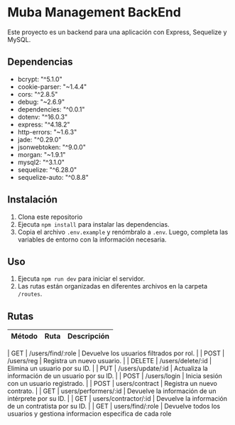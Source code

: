 # Muba Management BackEnd

Este proyecto es un backend para una aplicación con Express, Sequelize y MySQL.

## Dependencias

- bcrypt: "^5.1.0"
- cookie-parser: "~1.4.4"
- cors: "^2.8.5"
- debug: "~2.6.9"
- dependencies: "^0.0.1"
- dotenv: "^16.0.3"
- express: "^4.18.2"
- http-errors: "~1.6.3"
- jade: "^0.29.0"
- jsonwebtoken: "^9.0.0"
- morgan: "~1.9.1"
- mysql2: "^3.1.0"
- sequelize: "^6.28.0"
- sequelize-auto: "^0.8.8"

## Instalación

1. Clona este repositorio
2. Ejecuta `npm install` para instalar las dependencias.
3. Copia el archivo `.env.example` y renómbralo a `.env`. Luego, completa las variables de entorno con la información necesaria.

## Uso

1. Ejecuta `npm run dev` para iniciar el servidor.
2. Las rutas están organizadas en diferentes archivos en la carpeta `/routes`.

## Rutas

| Método | Ruta | Descripción |
| ------ | ---- | ----------- |

| GET | /users/find/:role | Devuelve los usuarios filtrados por rol. |
| POST | /users/reg | Registra un nuevo usuario. |
| DELETE | /users/delete/:id | Elimina un usuario por su ID. |
| PUT | /users/update/:id | Actualiza la información de un usuario por su ID. |
| POST | /users/login | Inicia sesión con un usuario registrado. |
| POST | users/contract | Registra un nuevo contrato. |
| GET | users/performers/:id | Devuelve la información de un intérprete por su ID. |
| GET | users/contractor/:id | Devuelve la información de un contratista por su ID. |
| GET | users/find/:role | Devuelve todos los usuarios y gestiona informacion especifica de cada role
